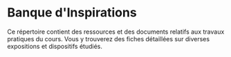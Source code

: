# Banque d'Inspirations
Ce répertoire contient des ressources et des documents relatifs aux travaux pratiques du cours. Vous y trouverez des fiches détaillées sur diverses expositions et dispositifs étudiés.
